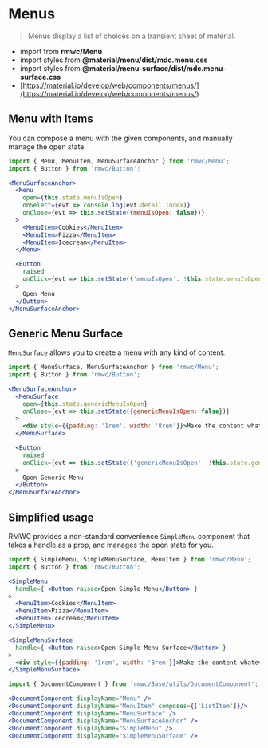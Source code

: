 # Menus

> Menus display a list of choices on a transient sheet of material.

- import from **rmwc/Menu** 
- import styles from **@material/menu/dist/mdc.menu.css**
- import styles from **@material/menu-surface/dist/mdc.menu-surface.css**
- [https://material.io/develop/web/components/menus/](https://material.io/develop/web/components/menus/)

## Menu with Items

You can compose a menu with the given components, and manually manage the open state.

```jsx render
import { Menu, MenuItem, MenuSurfaceAnchor } from 'rmwc/Menu';
import { Button } from 'rmwc/Button';

<MenuSurfaceAnchor>
  <Menu
    open={this.state.menuIsOpen}
    onSelect={evt => console.log(evt.detail.index)}
    onClose={evt => this.setState({menuIsOpen: false})}
  >
    <MenuItem>Cookies</MenuItem>
    <MenuItem>Pizza</MenuItem>
    <MenuItem>Icecream</MenuItem>
  </Menu>

  <Button
    raised
    onClick={evt => this.setState({'menuIsOpen': !this.state.menuIsOpen})}
  >
    Open Menu
  </Button>
</MenuSurfaceAnchor>
```

## Generic Menu Surface

`MenuSurface` allows you to create a menu with any kind of content.

```jsx render
import { MenuSurface, MenuSurfaceAnchor } from 'rmwc/Menu';
import { Button } from 'rmwc/Button';

<MenuSurfaceAnchor>
  <MenuSurface
    open={this.state.genericMenuIsOpen}
    onClose={evt => this.setState({genericMenuIsOpen: false})}
  >
    <div style={{padding: '1rem', width: '8rem'}}>Make the content whatever you want.</div>
  </MenuSurface>

  <Button
    raised
    onClick={evt => this.setState({'genericMenuIsOpen': !this.state.genericMenuIsOpen})}
  >
    Open Generic Menu
  </Button>
</MenuSurfaceAnchor>
```

## Simplified usage

RMWC provides a non-standard convenience `SimpleMenu` component that takes a handle as a prop, and manages the open state for you.

```jsx render
import { SimpleMenu, SimpleMenuSurface, MenuItem } from 'rmwc/Menu';
import { Button } from 'rmwc/Button';

<SimpleMenu
  handle={ <Button raised>Open Simple Menu</Button> }
>
  <MenuItem>Cookies</MenuItem>
  <MenuItem>Pizza</MenuItem>
  <MenuItem>Icecream</MenuItem>
</SimpleMenu>

<SimpleMenuSurface
  handle={ <Button raised>Open Simple Menu Surface</Button> }
>
  <div style={{padding: '1rem', width: '8rem'}}>Make the content whatever you want.</div>
</SimpleMenuSurface>
```

```jsx renderOnly
import { DocumentComponent } from 'rmwc/Base/utils/DocumentComponent';

<DocumentComponent displayName="Menu" />
<DocumentComponent displayName="MenuItem" composes={['ListItem']}/>
<DocumentComponent displayName="MenuSurface" />
<DocumentComponent displayName="MenuSurfaceAnchor" />
<DocumentComponent displayName="SimpleMenu" />
<DocumentComponent displayName="SimpleMenuSurface" />
```

